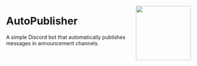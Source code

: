 <img align="right" height=150 width=150 src="https://i.imgur.com/BZ4fV76.png" /></p>
# AutoPublisher
A simple Discord bot that automatically publishes messages in announcement channels.
